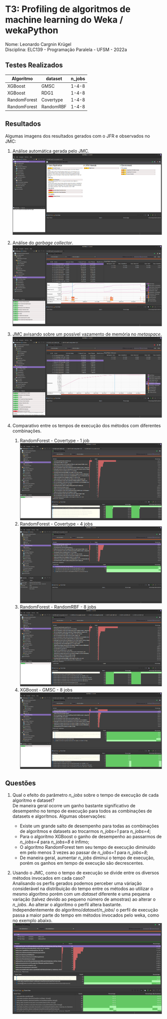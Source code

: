# T3: Profiling de algoritmos de machine learning do Weka / wekaPython  

Nome: Leonardo Cargnin Krügel   
Disciplina: ELC139 - Programação Paralela - UFSM - 2022a  

## Testes Realizados  
| Algorítmo  | dataset | n_jobs |
|---|---|---|
| XGBoost | GMSC | 1-4-8 |
| XGBoost | RDG1 | 1-4-8 |
| RandomForest | Covertype | 1-4-8 |
| RandomForest | RandomRBF | 1-4-8 |

## Resultados  
Algumas imagens dos resultados gerados com o JFR e observados no JMC: 

1. Análise automática gerada pelo JMC. 
![RFC-covtype-4_Analise](img/RFC-covtype-4__01.png)

2. Análise do *garbage collector*.
![RFC-covtype-4_GarbageCollections](img/RFC-covtype-4__03.png)

3. JMC avisando sobre um possível vazamento de memória no *metaspace*.
![XGB-GMSC-8_GarbageCollections](img/XGB-GMSC-8__01.png)

4. Comparativo entre os tempos de execução dos métodos com diferentes combinações. 
    1. RandomForest - Covertype - 1 job ![RFC-covtype-1__MethodProfilling](img/RFC-covtype-1__01.png)  
    2. RandomForest - Covertype - 4 jobs ![RFC-covtype-4__MethodProfilling](img/RFC-covtype-4__02.png)  
    3. RandomForest - RandomRBF - 8 jobs ![RFC-RBF-8__MethodProfilling](img/RFC-RBF-8__1.png)
    4. XGBoost - GMSC - 8 jobs ![XGB-GMSC-8__MethodProfilling](img/XGB-GMSC-8__02.png)  

## Questões  
1. Qual o efeito do parâmetro *n_jobs* sobre o tempo de execução de cada algoritmo e dataset?  
De maneira geral ocorre um ganho bastante significativo de desempenho no tempo de execução para todos as combinações de datasets e algorítmos. Algumas observações:  
    - Existe um grande salto de desempenho para todas as combinações de algorítmos e datasets ao trocarmos *n_jobs=1* para *n_jobs=4*;
    - Para o algorítmo XGBoost o ganho de desempenho ao passarmos de *n_jobs=4* para *n_jobs=8* é ínfimo;
    - O algorítmo RandomForest tem seu tempo de execução diminuído em pelo menos 3 vezes ao passar de *n_jobs=1* para *n_jobs=8*;
    - De maneira geral, aumentar *n_jobs* diminui o tempo de execução, porém os ganhos em tempo de execução são decrescentes.

2. Usando o JMC, como o tempo de execução se divide entre os diversos métodos invocados em cada caso?  
Analisando os perfis gerados podemos perceber uma váriação considerável na distribuição do tempo entre os métodos ao utilizar o mesmo algorítmo porém com um *dataset* diferente e uma pequena variação (talvez devido ao pequeno número de amostras) ao alterar o *n_jobs*. Ao alterar o algorítmo o perfil altera bastante.  
Independentemente do algorítmo/*dataset*/*n_jobs*/ o perfil de execução passa a maior parte do tempo em métodos invocados pelo weka, como no exemplo abaixo.
![XGB-RDG-1__MethodProfillingWeka](img/XGB-RDG-1__1.png)  
